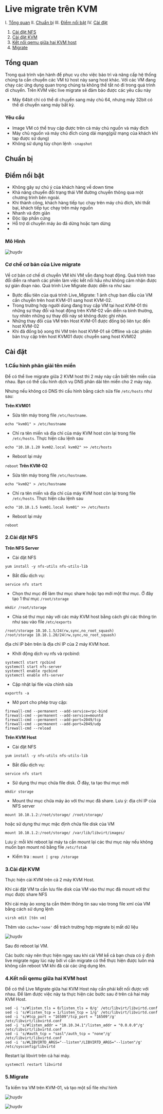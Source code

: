 # Live migrate trên KVM
I. [Tổng quan](#tongquan)
II. [Chuẩn bị](#chuanbi)
III. [Điểm nổi bật](#noibat)
IV. [Cài đặt](#caidat) 
1. [Cài đặt NFS](#nfs)
2. [Cài đặt KVM](#kvm)
3. [Kết nối qemu giữa hai KVM host](#qemu)
4. [Migrate](#mig)



<a name="caidat"></a>
<a name="nfs"></a>
<a name="kvm"></a>
<a name="qemu"></a>
<a name="mig"></a>



<a name="tongquan"></a>
## Tổng quan
Trong quá trình vận hành để phục vụ cho việc bảo trì và nâng cấp hệ thống chúng ta cần chuyển các VM từ host này sang host khác. Với các VM đang chạy các ứng dụng quan trọng chúng ta không thể tắt nó đi trong quá trình di chuyển. Trên KVM việc live migrate sẽ đảm bảo được các yêu cầu này

* Máy 64bit chỉ có thể di chuyển sang máy chủ 64, nhưng máy 32bit có thể di chuyển xang máy bất kỳ.

### Yêu cầu
- Image VM có thể truy cập được trên cả máy chủ nguồn và máy đích
- Máy chủ nguồn và máy chủ đích cùng dải mạng(giữ mạng của khách khi tap được sử dụng)
- Không sử dụng tùy chọn lệnh `-snapshot`
<a name="chuanbi"></a>
## Chuẩn bị

<a name="noibat"></a>
## Điểm nổi bật

* Không gây sự chú ý của khách hàng về down time
* Khả năng chuyển đổi trạng thái VM đường chuyển thông qua một chương trình bên ngoài.
* Khi thành công, khách hàng tiếp tục chạy trên máy chủ đích, khi thất bại, khách tiếp tục chạy trên máy nguồn
* Nhanh và đơn giản
* Độc lập phần cứng
* Hỗ trợ di chuyển máy ảo đã dừng hoặc tạm dừng
* 
### Mô Hình

![huydv](../image/Screenshot_121.png)
### Cơ chế cơ bản của Live migrate
Về cơ bản cơ chế di chuyển VM khi VM vẫn đang hoạt động. Quá trình trao đổi diễn ra nhanh các phiên làm việc kết nối hầu như không cảm nhận được sự gián đoạn nào. Quá trình Live Migrate được diễn ra như sau:

* Bước đầu tiên của quá trình Live_Migrate: 1 ảnh chụp ban đầu của VM cần chuyển trên host KVM-01 sang host KVM-02.
* Trong trường hợp người dùng đang truy cập VM tại host KVM-01 thì những sự thay đổi và hoạt động trên KVM-02 vẫn diễn ra bình thường, tuy nhiên những sự thay đổi này sẽ không được ghi nhận.
* Những thay đổi của VM trên Host KVM-01 được đồng bộ liên tục đến host KVM-02
* Khi đã đồng bộ xong thì VM trên host KVM-01 sẽ Offline và các phiên bản truy cập trên host KVM01 được chuyển sang host KVM02
## Cài đặt
### 1.Cấu hình phân giải tên miền 

Để có thể live migrate giữa 2 KVM host thì 2 máy này cần biết tên miền của nhau. Bạn có thể cấu hình dịch vụ DNS phân dải tên miền cho 2 máy này.

Nhưng nếu không có DNS thì cấu hình bằng cách sửa file `/etc/hosts` như sau:

**Trên KVM01**

* Sửa tên máy trong file `/etc/hostname`. 

`echo "kvm01" > /etc/hostname`

* Chỉ ra tên miền và địa chỉ của máy KVM host còn lại trong file `/etc/hosts`. Thực hiện câu lệnh sau

`echo "10.10.1.20 kvm02.local kvm02" >> /etc/hosts`
* Reboot lại máy

`reboot`
**Trên KVM-02**
* Sửa tên máy trong file `/etc/hostname`. 

`echo "kvm02" > /etc/hostname`

* Chỉ ra tên miền và địa chỉ của máy KVM host còn lại trong file `/etc/hosts`. Thực hiện câu lệnh sau

`echo "10.10.1.5 kvm01.local kvm01" >> /etc/hosts`
* Reboot lại máy

`reboot`



### 2.Cài đặt NFS
**Trên NFS Server**
* Cài đặt NFS

`yum install -y nfs-utils nfs-utils-lib`
* Bắt đầu dịch vụ:

`service nfs start`
* Chọn thư mục để làm thư mục share hoặc tạo mới một thư mục. Ở đây tạo 1 thư mục `/root/storage`

`mkdir /root/storage`
* Chia sẻ thư mục này với các máy KVM host bằng cách ghi các thông tin như sau vào file `/etc/exports`

```
/root/storage 10.10.1.5/24(rw,sync,no_root_squash)
/root/storage 10.10.1.20/24(rw,sync,no_root_squash)
```
địa chỉ IP bên trên là địa chỉ IP của 2 máy KVM host.
* Khởi động dịch vụ nfs và rpcbind:

```
systemctl start rpcbind
systemctl start nfs-server
systemctl enable rpcbind
systemctl enable nfs-server
```

* Cập nhật lại file vừa chỉnh sửa

`exportfs -a`
* Mở port cho phép truy cập:

```
firewall-cmd --permanent --add-service=rpc-bind
firewall-cmd --permanent --add-service=mountd
firewall-cmd --permanent --add-port=2049/tcp
firewall-cmd --permanent --add-port=2049/udp
firewall-cmd --reload
```



**Trên KVM Host**
* Cài đặt NFS

`yum install -y nfs-utils nfs-utils-lib`
* Bắt đầu dịch vụ:

`service nfs start`
* Sử dụng thư mục chứa file disk. Ở đây, ta tạo thư mục mới

`mkdir storage`
* Mount thư mục chứa máy ảo với thư mục đã share. Lưu ý: địa chỉ IP của NFS server 

`mount 10.10.1.2:/root/storage/ /root/storage/`

hoặc sử dụng thư mục mặc định chứa file disk của VM

`mount 10.10.1.2:/root/storage/ /var/lib/libvirt/images/`

Lưu ý: mỗi khi reboot lại máy ta cần mount lại các thư mục này nếu không muốn bạn mount nó bằng file `/etc/fstab`

* Kiểm tra : `mount | grep /storage`
### 3.Cài đặt KVM
Thực hiện cài KVM trên cả 2 máy KVM Host. 

Khi cài đặt VM ta cần lưu file disk của VM vào thư mục đã mount với thư mục được share NFS

Khi cài máy ảo xong ta cần thêm thông tin sau vào trong file xml của VM bằng cách sử dụng lệnh

`virsh edit [tên vm]`

Thêm vào `cache='none'` để trách trường hợp migrate bị mất dữ liệu

![huydv](../image/Screenshot_122.png)

Sau đó reboot lại VM.

Các bước này nên thực hiện ngay sau khi cài VM kể cả bạn chưa có ý định live migrate ngay lúc này bởi vì cần migrate có thể thực hiện được luôn mà không cần reboot VM khi đã cài các ứng dụng lên.
### 4.Kết nối qemu giữa hai KVM host
Để có thể Live Migrate giữa hai KVM Host này cần phải kết nối được với nhau. Để làm được việc này ta thực hiện các bước sau ở trên cả hai máy KVM Host.


```
sed -i 's/#listen_tls = 0/listen_tls = 0/g' /etc/libvirt/libvirtd.conf 
sed -i 's/#listen_tcp = 1/listen_tcp = 1/g' /etc/libvirt/libvirtd.conf
sed -i 's/#tcp_port = "16509"/tcp_port = "16509"/g' /etc/libvirt/libvirtd.conf
sed -i 's/#listen_addr = "10.10.34.1"/listen_addr = "0.0.0.0"/g' /etc/libvirt/libvirtd.conf
sed -i 's/#auth_tcp = "sasl"/auth_tcp = "none"/g' /etc/libvirt/libvirtd.conf
sed -i 's/#LIBVIRTD_ARGS="--listen"/LIBVIRTD_ARGS="--listen"/g' /etc/sysconfig/libvirtd
```

Restart lại libvirt trên cả hai máy.

`systemctl restart libvirtd`

### 5.Migrate

Ta kiểm tra VM trên KVM-01, và tạo một số file như hình

![huydv](../image/Screenshot_125.png)

![huydv](../image/Screenshot_124.png)